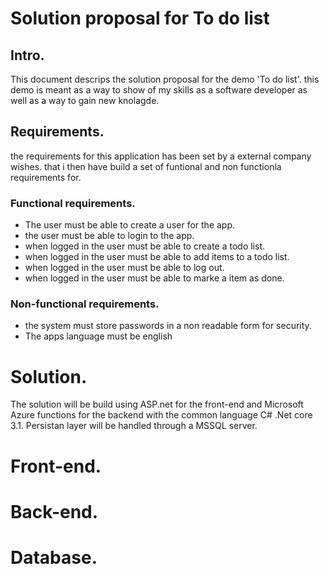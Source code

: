 # Solution proposal for To do list

## Intro. 
This document descrips the solution proposal for the demo 'To do list'. this demo is meant as a way to show of my skills as a software developer as well as a way to gain new knolagde.

## Requirements. 
the requirements for this application has been set by a external company wishes. that i then have build a set of funtional and non functionla requirements for. 

### Functional requirements. 
* The user must be able to create a user for the app.
* the user must be able to login to the app.
* when logged in the user must be able to create a todo list.
* when logged in the user must be able to add items to a todo list.
* when logged in the user must be able to log out.
* when logged in the user must be able to marke a item as done.

### Non-functional requirements.
* the system must store passwords in a non readable form for security.
* The apps language must be english

# Solution.
The solution will be build using ASP.net for the front-end and Microsoft Azure functions for the backend with the common language C# .Net core 3.1. 
Persistan layer will be handled through a MSSQL server. 

# Front-end. 

# Back-end.

# Database.



